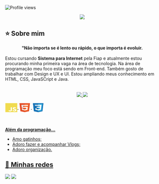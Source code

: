 
  
![Profile views](https://gpvc.arturio.dev/Raquel-Moura)

<div align="center" >
 <img src="https://github.com/Raquel-Moura/Raquel-Moura/assets/111471780/5f85ba62-a174-4e9f-b817-dbd09d0f8166.png" width="550px">
</div>

## ⭐️ Sobre mim 
<div align='center'>
  <b>"Não importa se é lento ou rápido, o que importa é evoluir.</b>
</div>
<br>
Estou cursando <b>Sistema para Internet</b> pela Fiap e atualmente estou procurando minha primeira vaga na área de tecnologia. Na área de programação meu foco está sendo em Front-end. Também gosto de trabalhar com Design e UX e UI. Estou ampliando meus conhecimento em HTML, CSS, JavaSCript e Java.
<br>
<br>
<br>



<div align="center">
  <a href="https://github.com/Raquel-Moura">
  <img height="180em" src="https://github-readme-stats.vercel.app/api?username=Raquel-Moura&show_icons=true&theme=radical&include_all_commits=true&count_private=true"/>
  <img height="180em" src="https://github-readme-stats.vercel.app/api/top-langs/?username=Raquel-Moura&layout=compact&langs_count=7&theme=radical"/>
</div>
  <div style="display: inline_block"><br>
  <img align="center" alt="Rafa-Js" height="30" width="40" src="https://raw.githubusercontent.com/devicons/devicon/master/icons/javascript/javascript-plain.svg">
  <img align="center" alt="Rafa-HTML" height="30" width="40" src="https://raw.githubusercontent.com/devicons/devicon/master/icons/html5/html5-original.svg">
  <img align="center" alt="Rafa-CSS" height="30" width="40" src="https://raw.githubusercontent.com/devicons/devicon/master/icons/css3/css3-original.svg">

</div>
  <br>
  <br>
  
<b>Além da programação...</b>

- Amo gatinhos;
- Adoro fazer e acompanhar Vlogs;
- Adoro organização.
  


  
 
 ## :dizzy: Minhas redes
 <div>
<a href="https://www.instagram.com/raquelcsmoura/"target="_blank"><img src="https://img.shields.io/badge/-Instagram-%23E4405F?style=for-the-badge&logo=instagram&logoColor=white" target= "_blank"></a> 
<a href="https://www.linkedin.com/in/raquel-moura-58a4a21b5/" target= "_blank"><img src="https://img.shields.io/badge/-LinkedIn-%230077B5?style=for-the-badge&logo=linkedin&logoColor=white" target="_blank"></a> 
 </div>
  

